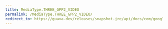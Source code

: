 ```yaml
---
title: MediaType.THREE_GPP2_VIDEO
permalink: /MediaType.THREE_GPP2_VIDEO/
redirect_to: https://guava.dev/releases/snapshot-jre/api/docs/com/google/common/net/MediaType.html#THREE_GPP2_VIDEO
---
```

